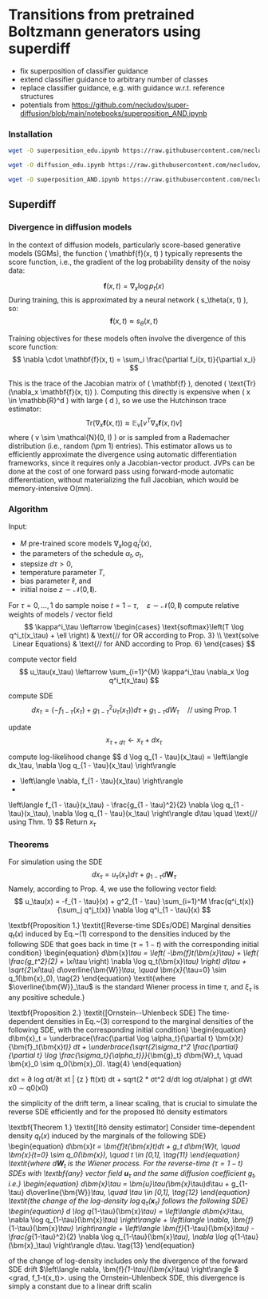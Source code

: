 # Transitions from pretrained Boltzmann generators using superdiff

- fix superposition of classifier guidance
- extend classifier guidance to arbitrary number of classes
- replace classifier guidance, e.g. with guidance w.r.t. reference structures
- potentials from https://github.com/necludov/super-diffusion/blob/main/notebooks/superposition_AND.ipynb

### Installation
```bash
wget -O superposition_edu.ipynb https://raw.githubusercontent.com/necludov/super-diffusion/main/notebooks/superposition_edu.ipynb

wget -O diffusion_edu.ipynb https://raw.githubusercontent.com/necludov/super-diffusion/main/notebooks/diffusion_edu.ipynb

wget -O superposition_AND.ipynb https://raw.githubusercontent.com/necludov/super-diffusion/main/notebooks/superposition_AND.ipynb
```


## Superdiff

### Divergence in diffusion models
In the context of diffusion models, particularly score-based generative models (SGMs), the function \( \mathbf{f}(x, t) \) typically represents the score function, i.e., the gradient of the log probability density of the noisy data:

$$
\mathbf{f}(x, t) = \nabla_x \log p_t(x)
$$
During training, this is approximated by a neural network \( s_\theta(x, t) \), so:
$$
\mathbf{f}(x, t) \approx s_\theta(x, t)
$$

Training objectives for these models often involve the divergence of this score function:
$$
\nabla \cdot \mathbf{f}(x, t) = \sum_i \frac{\partial f_i(x, t)}{\partial x_i}
$$

This is the trace of the Jacobian matrix of \( \mathbf{f} \), denoted \( \text{Tr}(\nabla_x \mathbf{f}(x, t)) \). Computing this directly is expensive when \( x \in \mathbb{R}^d \) with large \( d \), so we use the Hutchinson trace estimator:
$$
\text{Tr}(\nabla_x \mathbf{f}(x, t)) \approx \mathbb{E}_v \left[ v^T \nabla_x \mathbf{f}(x, t) v \right]
$$
where \( v \sim \mathcal{N}(0, I) \) or is sampled from a Rademacher distribution (i.e., random \(\pm 1\) entries).
This estimator allows us to efficiently approximate the divergence using automatic differentiation frameworks, since it requires only a Jacobian-vector product. 
JVPs can be done at the cost of one forward pass using forward-mode automatic differentiation, without materializing the full Jacobian, which would be memory-intensive O(mn).

### Algorithm
Input:

* $M$ pre-trained score models $\nabla_x \log q^i_t(x)$,
* the parameters of the schedule $\alpha_t, \sigma_t$,
* stepsize $d\tau > 0$,
* temperature parameter $T$,
* bias parameter $\ell$, and
* initial noise $z \sim \mathcal{N}(0, \mathbf{I})$.

For $\tau = 0, \ldots, 1$ do 
sample noise
$t = 1 - \tau, \quad \varepsilon \sim \mathcal{N}(0, \mathbf{I})$
compute relative weights of models / vector field
$$
\kappa^i_\tau \leftarrow
\begin{cases}
\text{softmax}\left(T \log q^i_t(x_\tau) + \ell \right) & \text{// for OR according to Prop. 3} \\
\text{solve Linear Equations} & \text{// for AND according to Prop. 6}
\end{cases}
$$

compute vector field
$$
u_\tau(x_\tau) \leftarrow \sum_{i=1}^{M} \kappa^i_\tau \nabla_x \log q^i_t(x_\tau)
$$

compute SDE
$$
dx_\tau = \left( -f_{1-\tau}(x_\tau) + g_{1-\tau}^2 u_\tau(x_\tau) \right) d\tau + g_{1-\tau} dW_\tau
\quad \text{// using Prop. 1}
$$

update
$$
x_{\tau + d\tau} \leftarrow x_\tau + dx_\tau
$$

compute log-likelihood change
$$
d \log q_{1 - \tau}(x_\tau) =
\left\langle dx_\tau, \nabla \log q_{1 - \tau}(x_\tau) \right\rangle
+ \left\langle \nabla, f_{1 - \tau}(x_\tau) \right\rangle 
+
\left\langle f_{1 - \tau}(x_\tau) - \frac{g_{1 - \tau}^2}{2} \nabla \log q_{1 - \tau}(x_\tau), \nabla \log q_{1 - \tau}(x_\tau) \right\rangle d\tau
\quad \text{// using Thm. 1}
$$
Return $x_\tau$


### Theorems

For simulation using the SDE  
$$
dx_\tau = u_\tau(x_\tau) d\tau + g_{1 - \tau} d\mathbf{W}_\tau
$$
Namely, according to Prop. 4, we use the following vector field:
$$
u_\tau(x) = -f_{1 - \tau}(x) + g^2_{1 - \tau} \sum_{i=1}^M \frac{q^i_t(x)}{\sum_j q^j_t(x)} \nabla \log q^i_{1 - \tau}(x)
$$


\textbf{Proposition 1.} \textit{[Reverse-time SDEs/ODE] Marginal densities $q_t(x)$ induced by Eq.~(1) correspond to the densities induced by the following SDE that goes back in time ($\tau = 1 - t$) with the corresponding initial condition}
\begin{equation}
    d\bm{x}_\tau = \left( -\bm{f}_t(\bm{x}_\tau) + \left( \frac{g_t^2}{2} + \xi_\tau \right) \nabla \log q_t(\bm{x}_\tau) \right) d\tau + \sqrt{2\xi_\tau} d\overline{\bm{W}}_\tau, \quad \bm{x}_{\tau=0} \sim q_1(\bm{x}_0), \tag{2}
\end{equation}
\textit{where $\overline{\bm{W}}_\tau$ is the standard Wiener process in time $\tau$, and $\xi_\tau$ is any positive schedule.}


\textbf{Proposition 2.} \textit{[Ornstein--Uhlenbeck SDE] The time-dependent densities in Eq.~(3) correspond to the marginal densities of the following SDE, with the corresponding initial condition}
\begin{equation}
    d\bm{x}_t = \underbrace{\frac{\partial \log \alpha_t}{\partial t} \bm{x}_t}_{\bm{f}_t(\bm{x}_t)} dt + \underbrace{\sqrt{2\sigma_t^2 \frac{\partial}{\partial t} \log \frac{\sigma_t}{\alpha_t}}}_{\bm{g}_t} d\bm{W}_t, \quad \bm{x}_0 \sim q_0(\bm{x}_0). \tag{4}
\end{equation}

dxt = ∂ log αt/∂t xt | {z } ft(xt) dt + sqrt(2 * σt^2 d/dt log σt/alphat ) gt dWt 
x0 ∼ q0(x0)

the simplicity of the drift term, a linear scaling, that is crucial
to simulate  the reverse SDE efficiently and for the proposed Itô density estimators



\textbf{Theorem 1.} \textit{[Itô density estimator] Consider time-dependent density $q_t(x)$ induced by the marginals of the following SDE}
\begin{equation}
    d\bm{x}_t = \bm{f}_t(\bm{x}_t)dt + g_t d\bm{W}_t, \quad \bm{x}_{t=0} \sim q_0(\bm{x}), \quad t \in [0,1], \tag{11}
\end{equation}
\textit{where $d\bm{W}_t$ is the Wiener process. For the reverse-time ($\tau = 1 - t$) SDEs with \textbf{any} vector field $\bm{u}_\tau$ and the same diffusion coefficient $g_t$, i.e.}
\begin{equation}
    d\bm{x}_\tau = \bm{u}_\tau(\bm{x}_\tau)d\tau + g_{1-\tau} d\overline{\bm{W}}_\tau, \quad \tau \in [0,1], \tag{12}
\end{equation}
\textit{the change of the log-density $\log q_\tau(\bm{x}_\tau)$ follows the following SDE}
\begin{equation}
    d \log q_{1-\tau}(\bm{x}_\tau) = \left\langle d\bm{x}_\tau, \nabla \log q_{1-\tau}(\bm{x}_\tau) \right\rangle 
    + \left\langle \nabla, \bm{f}_{1-\tau}(\bm{x}_\tau) \right\rangle 
    + \left\langle \bm{f}_{1-\tau}(\bm{x}_\tau) - \frac{g_{1-\tau}^2}{2} \nabla \log q_{1-\tau}(\bm{x}_\tau), \nabla \log q_{1-\tau}(\bm{x}_\tau) \right\rangle d\tau. \tag{13}
\end{equation}

of the change of log-density includes only the divergence of the forward SDE drift $\left\langle nabla, \bm{f}_{1-\tau}(\bm{x}_\tau) \right\rangle $ <grad, f_1-t(x_t)>.
using the Ornstein-Uhlenbeck SDE, this divergence is simply a constant due to a linear drift scalin